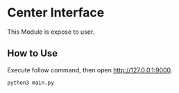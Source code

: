 # Center Interface

This Module is expose to user.


## How to Use

Execute follow command, then open http://127.0.0.1:9000.

    python3 main.py

